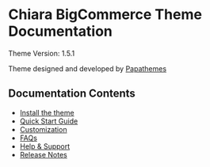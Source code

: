 # Chiara BigCommerce Theme Documentation

Theme Version: 1.5.1

Theme designed and developed by [Papathemes](https://papathemes.com) 

## Documentation Contents

* [Install the theme](installation.md)
* [Quick Start Guide](quickstart.md)
* [Customization](customization.md)
* [FAQs](faqs.md)
* [Help & Support](support.md)
* [Release Notes](changelog.md)